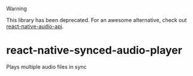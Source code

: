 > [!WARNING]  
> This library has been deprecated. For an awesome alternative, check out [react-native-audio-api](https://github.com/software-mansion/react-native-audio-api).

# react-native-synced-audio-player

Plays multiple audio files in sync

